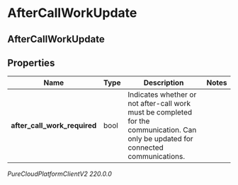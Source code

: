 # AfterCallWorkUpdate

## AfterCallWorkUpdate

## Properties

|Name | Type | Description | Notes|
|------------ | ------------- | ------------- | -------------|
| **after_call_work_required** | bool | Indicates whether or not after-call work must be completed for the communication. Can only be updated for connected communications. | |



_PureCloudPlatformClientV2 220.0.0_

